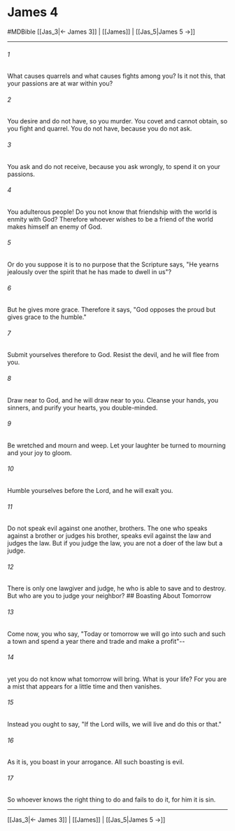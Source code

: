 # James 4
#MDBible
[[Jas_3|← James 3]] | [[James]] | [[Jas_5|James 5 →]]

***

###### 1 
What causes quarrels and what causes fights among you? Is it not this, that your passions are at war within you? 

###### 2 
You desire and do not have, so you murder. You covet and cannot obtain, so you fight and quarrel. You do not have, because you do not ask. 

###### 3 
You ask and do not receive, because you ask wrongly, to spend it on your passions. 

###### 4 
You adulterous people! Do you not know that friendship with the world is enmity with God? Therefore whoever wishes to be a friend of the world makes himself an enemy of God. 

###### 5 
Or do you suppose it is to no purpose that the Scripture says, "He yearns jealously over the spirit that he has made to dwell in us"? 

###### 6 
But he gives more grace. Therefore it says, "God opposes the proud but gives grace to the humble." 

###### 7 
Submit yourselves therefore to God. Resist the devil, and he will flee from you. 

###### 8 
Draw near to God, and he will draw near to you. Cleanse your hands, you sinners, and purify your hearts, you double-minded. 

###### 9 
Be wretched and mourn and weep. Let your laughter be turned to mourning and your joy to gloom. 

###### 10 
Humble yourselves before the Lord, and he will exalt you. 

###### 11 
Do not speak evil against one another, brothers. The one who speaks against a brother or judges his brother, speaks evil against the law and judges the law. But if you judge the law, you are not a doer of the law but a judge. 

###### 12 
There is only one lawgiver and judge, he who is able to save and to destroy. But who are you to judge your neighbor? ## Boasting About Tomorrow 

###### 13 
Come now, you who say, "Today or tomorrow we will go into such and such a town and spend a year there and trade and make a profit"-- 

###### 14 
yet you do not know what tomorrow will bring. What is your life? For you are a mist that appears for a little time and then vanishes. 

###### 15 
Instead you ought to say, "If the Lord wills, we will live and do this or that." 

###### 16 
As it is, you boast in your arrogance. All such boasting is evil. 

###### 17 
So whoever knows the right thing to do and fails to do it, for him it is sin. 

***

[[Jas_3|← James 3]] | [[James]] | [[Jas_5|James 5 →]]
